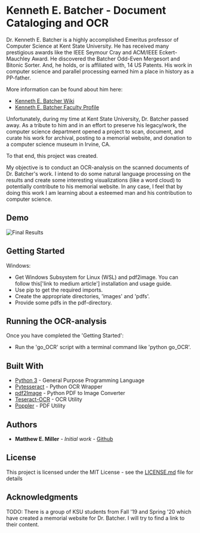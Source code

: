 # Kenneth E. Batcher - Document Cataloging and OCR

Dr. Kenneth E. Batcher is a highly accomplished Emeritus professor of Computer Science at Kent State University.  He has received many prestigious awards like the IEEE Seymour Cray and ACM/IEEE Eckert-Mauchley Award.  He discovered the Batcher Odd-Even Mergesort and Bitonic Sorter.  And, he holds, or is affiliated with, 14 US Patents.  His work in computer science and parallel processing earned him a place in history as a PP-father.

More information can be found about him here:
- [Kenneth E. Batcher Wiki](https://en.wikipedia.org/wiki/Ken_Batcher)
- [Kenneth E. Batcher Faculty Profile](https://www.kent.edu/cs/kenneth-e-batcher)

Unfortunately, during my time at Kent State University, Dr. Batcher passed away.  As a tribute to him and in an effort to preserve his legacy/work, the computer science department opened a project to scan, document, and curate his work for archival, posting to a memorial website, and donation to a computer science museum in Irvine, CA.

To that end, this project was created.

My objective is to conduct an OCR-analysis on the scanned documents of Dr. Batcher's work.  I intend to do some natural language processing on the results and create some interesting visualizations (like a word cloud) to potentially contribute to his memorial website.  In any case, I feel that by doing this work I am learning about a esteemed man and his contribution to computer science.

## Demo

![Final Results](https://github.com/matmill5/KenBatcherPP-OCR/blob/master/Demo_Image.png)

## Getting Started

Windows:
- Get Windows Subsystem for Linux (WSL) and pdf2image.  You can follow this['link to medium article'] installation and usage guide.
- Use pip to get the required imports.
- Create the appropriate directories, 'images' and 'pdfs'.
- Provide some pdfs in the pdf-directory.

## Running the OCR-analysis

Once you have completed the 'Getting Started':
- Run the 'go_OCR' script with a terminal command like 'python go_OCR'.

## Built With

* [Python 3](https://www.python.org/download/releases/3.0/) - General Purpose Programming Language
* [Pytesseract](https://pypi.org/project/pytesseract/) - Python OCR Wrapper
* [pdf2Image](https://pypi.org/project/pdf2image/) - Python PDF to Image Converter
* [Teseract-OCR](https://en.wikipedia.org/wiki/Tesseract_(software)) - OCR Utility
* [Poppler](https://en.wikipedia.org/wiki/Poppler_(software)) - PDF Utility

## Authors

* **Matthew E. Miller** - *Initial work* - [Github](https://github.com/matmill5)

## License

This project is licensed under the MIT License - see the [LICENSE.md](LICENSE.md) file for details

## Acknowledgments

TODO:
There is a group of KSU students from Fall '19 and Spring '20 which have created a memorial website for Dr. Batcher.  I will try to find a link to their content.
